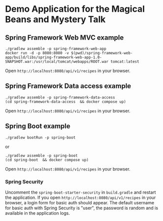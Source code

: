 # Demo Application for the Magical Beans and Mystery Talk

## Spring Framework Web MVC example
```
./gradlew assemble -p spring-framework-web-app
docker run -d -p 8080:8080 -v $(pwd)/spring-framework-web-app/build/libs/spring-framework-web-app-1.0-SNAPSHOT.war:/usr/local/tomcat/webapps/ROOT.war tomcat:latest
```

Open `http://localhost:8080/api/v1/recipes` in your browser.

## Spring Framework Data access example
```
./gradlew assemble -p spring-framework-data-access
(cd spring-framework-data-access  && docker compose up)
```

Open `http://localhost:8080/api/v1/recipes` in your browser.

## Spring Boot example
```
./gradlew bootRun -p spring-boot
```
or
```
./gradlew assemble -p spring-boot
(cd spring-boot  && docker compose up)
```

Open `http://localhost:8080/api/v1/recipes` in your browser.

### Spring Security
Uncomment the `spring-boot-starter-security` in `build.gradle` and restart the application.
If you open `http://localhost:8080/api/v1/recipes` in your browser, a login form for basic auth should appear.
The default username for basic auth with Spring Security is "user", the password is random and is available in the application logs.
